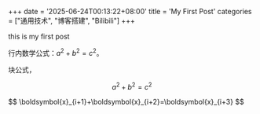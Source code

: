 +++
date = '2025-06-24T00:13:22+08:00'
title = 'My First Post'
categories = ["通用技术", "博客搭建", "Bilibili"]
+++

this is my first post

行内数学公式：$a^2 + b^2 = c^2$。

块公式，

$$
a^2 + b^2 = c^2
$$

<div>
$$
\boldsymbol{x}_{i+1}+\boldsymbol{x}_{i+2}=\boldsymbol{x}_{i+3}
$$
</div>
